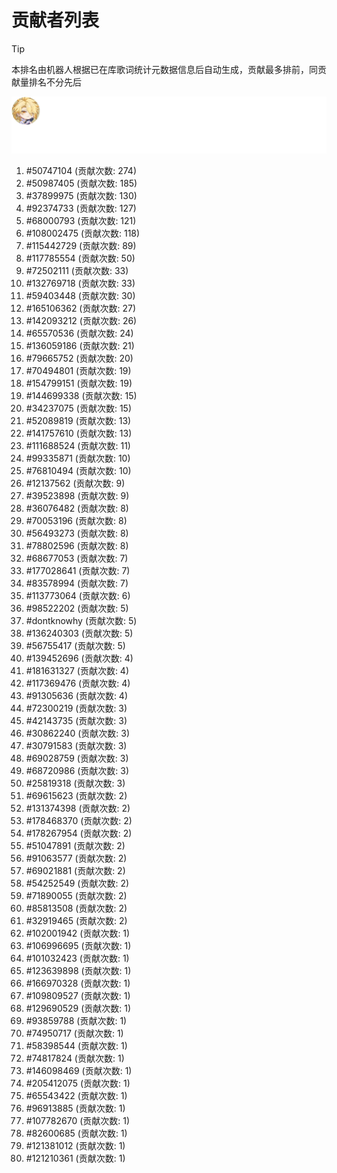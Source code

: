 # 贡献者列表

> [!TIP]
> 本排名由机器人根据已在库歌词统计元数据信息后自动生成，贡献最多排前，同贡献量排名不分先后

![贡献者头像画廊](./CONTRIBUTORS.svg)

1. #50747104 (贡献次数: 274)
2. #50987405 (贡献次数: 185)
3. #37899975 (贡献次数: 130)
4. #92374733 (贡献次数: 127)
5. #68000793 (贡献次数: 121)
6. #108002475 (贡献次数: 118)
7. #115442729 (贡献次数: 89)
8. #117785554 (贡献次数: 50)
9. #72502111 (贡献次数: 33)
10. #132769718 (贡献次数: 33)
11. #59403448 (贡献次数: 30)
12. #165106362 (贡献次数: 27)
13. #142093212 (贡献次数: 26)
14. #65570536 (贡献次数: 24)
15. #136059186 (贡献次数: 21)
16. #79665752 (贡献次数: 20)
17. #70494801 (贡献次数: 19)
18. #154799151 (贡献次数: 19)
19. #144699338 (贡献次数: 15)
20. #34237075 (贡献次数: 15)
21. #52089819 (贡献次数: 13)
22. #141757610 (贡献次数: 13)
23. #111688524 (贡献次数: 11)
24. #99335871 (贡献次数: 10)
25. #76810494 (贡献次数: 10)
26. #12137562 (贡献次数: 9)
27. #39523898 (贡献次数: 9)
28. #36076482 (贡献次数: 8)
29. #70053196 (贡献次数: 8)
30. #56493273 (贡献次数: 8)
31. #78802596 (贡献次数: 8)
32. #68677053 (贡献次数: 7)
33. #177028641 (贡献次数: 7)
34. #83578994 (贡献次数: 7)
35. #113773064 (贡献次数: 6)
36. #98522202 (贡献次数: 5)
37. #dontknowhy (贡献次数: 5)
38. #136240303 (贡献次数: 5)
39. #56755417 (贡献次数: 5)
40. #139452696 (贡献次数: 4)
41. #181631327 (贡献次数: 4)
42. #117369476 (贡献次数: 4)
43. #91305636 (贡献次数: 4)
44. #72300219 (贡献次数: 3)
45. #42143735 (贡献次数: 3)
46. #30862240 (贡献次数: 3)
47. #30791583 (贡献次数: 3)
48. #69028759 (贡献次数: 3)
49. #68720986 (贡献次数: 3)
50. #25819318 (贡献次数: 3)
51. #69615623 (贡献次数: 2)
52. #131374398 (贡献次数: 2)
53. #178468370 (贡献次数: 2)
54. #178267954 (贡献次数: 2)
55. #51047891 (贡献次数: 2)
56. #91063577 (贡献次数: 2)
57. #69021881 (贡献次数: 2)
58. #54252549 (贡献次数: 2)
59. #71890055 (贡献次数: 2)
60. #85813508 (贡献次数: 2)
61. #32919465 (贡献次数: 2)
62. #102001942 (贡献次数: 1)
63. #106996695 (贡献次数: 1)
64. #101032423 (贡献次数: 1)
65. #123639898 (贡献次数: 1)
66. #166970328 (贡献次数: 1)
67. #109809527 (贡献次数: 1)
68. #129690529 (贡献次数: 1)
69. #93859788 (贡献次数: 1)
70. #74950717 (贡献次数: 1)
71. #58398544 (贡献次数: 1)
72. #74817824 (贡献次数: 1)
73. #146098469 (贡献次数: 1)
74. #205412075 (贡献次数: 1)
75. #65543422 (贡献次数: 1)
76. #96913885 (贡献次数: 1)
77. #107782670 (贡献次数: 1)
78. #82600685 (贡献次数: 1)
79. #121381012 (贡献次数: 1)
80. #121210361 (贡献次数: 1)
